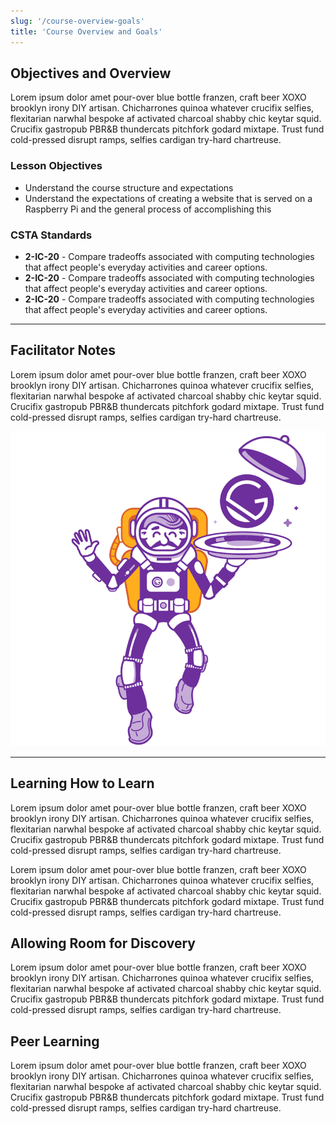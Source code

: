 ```yaml
---
slug: '/course-overview-goals'
title: 'Course Overview and Goals'
---
```


## Objectives and Overview

Lorem ipsum dolor amet pour-over blue bottle franzen, craft beer XOXO brooklyn irony DIY artisan. Chicharrones quinoa whatever crucifix selfies, flexitarian narwhal bespoke af activated charcoal shabby chic keytar squid. Crucifix gastropub PBR&B thundercats pitchfork godard mixtape. Trust fund cold-pressed disrupt ramps, selfies cardigan try-hard chartreuse.

### Lesson Objectives

- Understand the course structure and expectations
- Understand the expectations of creating a website that is served on a Raspberry Pi and the general process of accomplishing this

### CSTA Standards

- **2-IC-20** - Compare tradeoffs associated with computing technologies that affect people's everyday activities and career options.
- **2-IC-20** - Compare tradeoffs associated with computing technologies that affect people's everyday activities and career options.
- **2-IC-20** - Compare tradeoffs associated with computing technologies that affect people's everyday activities and career options.

---

## Facilitator Notes

Lorem ipsum dolor amet pour-over blue bottle franzen, craft beer XOXO brooklyn irony DIY artisan. Chicharrones quinoa whatever crucifix selfies, flexitarian narwhal bespoke af activated charcoal shabby chic keytar squid. Crucifix gastropub PBR&B thundercats pitchfork godard mixtape. Trust fund cold-pressed disrupt ramps, selfies cardigan try-hard chartreuse.

![gatsby astronaut image](../images/gatsby-astronaut.png)

---

## Learning How to Learn

Lorem ipsum dolor amet pour-over blue bottle franzen, craft beer XOXO brooklyn irony DIY artisan. Chicharrones quinoa whatever crucifix selfies, flexitarian narwhal bespoke af activated charcoal shabby chic keytar squid. Crucifix gastropub PBR&B thundercats pitchfork godard mixtape. Trust fund cold-pressed disrupt ramps, selfies cardigan try-hard chartreuse.

Lorem ipsum dolor amet pour-over blue bottle franzen, craft beer XOXO brooklyn irony DIY artisan. Chicharrones quinoa whatever crucifix selfies, flexitarian narwhal bespoke af activated charcoal shabby chic keytar squid. Crucifix gastropub PBR&B thundercats pitchfork godard mixtape. Trust fund cold-pressed disrupt ramps, selfies cardigan try-hard chartreuse.

## Allowing Room for Discovery

Lorem ipsum dolor amet pour-over blue bottle franzen, craft beer XOXO brooklyn irony DIY artisan. Chicharrones quinoa whatever crucifix selfies, flexitarian narwhal bespoke af activated charcoal shabby chic keytar squid. Crucifix gastropub PBR&B thundercats pitchfork godard mixtape. Trust fund cold-pressed disrupt ramps, selfies cardigan try-hard chartreuse.

## Peer Learning

Lorem ipsum dolor amet pour-over blue bottle franzen, craft beer XOXO brooklyn irony DIY artisan. Chicharrones quinoa whatever crucifix selfies, flexitarian narwhal bespoke af activated charcoal shabby chic keytar squid. Crucifix gastropub PBR&B thundercats pitchfork godard mixtape. Trust fund cold-pressed disrupt ramps, selfies cardigan try-hard chartreuse.

